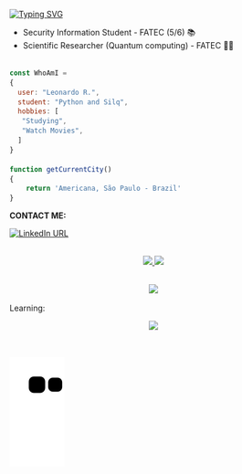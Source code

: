 
 <div align="left">
 
[![Typing SVG](https://readme-typing-svg.herokuapp.com?size=26&duration=2500&color=FFFFFF&background=00FF8E00&left=true&multiline=true&width=650&height=140&lines=Hi!+I'm+Léo,+;student+developer!;Feel+free+to+take+a+look+my+repositories.+)](https://git.io/typing-svg)
</div>

- Security Information Student - FATEC (5/6) 📚
- Scientific Researcher (Quantum computing) - FATEC 👨‍💼 

```javascript
 
const WhoAmI = 
{
  user: "Leonardo R.",
  student: "Python and Silq",
  hobbies: [
   "Studying",
   "Watch Movies",
  ]
}
	
function getCurrentCity() 
{
	return 'Americana, São Paulo - Brazil'
}

 ```
 
**CONTACT ME:**

[![LinkedIn URL](https://img.shields.io/badge/-LinkedIn-%230077B5?style=for-the-badge&logo=linkedin&logoColor=white)](https://www.linkedin.com/in/leonardo-r2022)

<br>

<!--Visit counter: <br>
<img src="https://profile-counter.glitch.me/LeoNardoRR/count.svg" />
-->

<div align="center">
  <a href="https://github.com/LeoNardoRR">
  <img height="140em" src="https://github-readme-stats.vercel.app/api?username=LeoNardoRR&show_icons=true&theme=dracula&include_all_commits=true&count_private=true"/>
  <img height="140em" src="https://github-readme-stats.vercel.app/api/top-langs/?username=LeoNardoRR&layout=compact&langs_count=7&theme=dracula"/>
</div>
  
</br>

<p align="center">
  <a href="https://skillicons.dev">
    <img src="https://skillicons.dev/icons?i=html,css,js,python"/>
  </a>
</p>
 
Learning:

 <p align="center">
  <a href="https://skillicons.dev">
    <img src="https://skillicons.dev/icons?i=mysql,nodejs"/>
  </a>
</p>
 
</div><br/>
  
![Snake eif](https://github.com/LeoNardoRR/LeoNardoRR/blob/output/github-contribution-grid-snake.svg)
